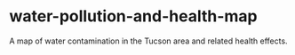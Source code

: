 # water-pollution-and-health-map
A map of water contamination in the Tucson area and related health effects.
